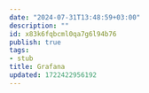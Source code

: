 ```yaml
---
date: "2024-07-31T13:48:59+03:00"
description: ""
id: x83k6fqbcml0qa7g6l94b76
publish: true
tags:
- stub
title: Grafana
updated: 1722422956192
---
```

